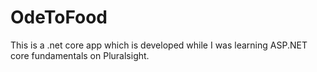 # OdeToFood
This is a .net core app which is developed while I was learning ASP.NET core fundamentals on Pluralsight.
